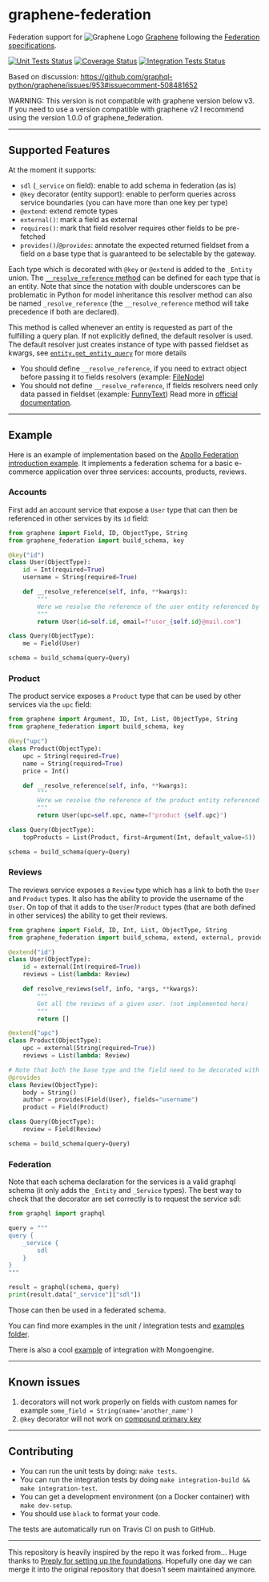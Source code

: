 # graphene-federation

Federation support for ![Graphene Logo](http://graphene-python.org/favicon.png) [Graphene](http://graphene-python.org) following the [Federation specifications](https://www.apollographql.com/docs/apollo-server/federation/federation-spec/).

[![Unit Tests Status][unit-tests-image]][unit-tests-url]
[![Coverage Status][coveralls-image]][coveralls-url]
[![Integration Tests Status][integration-tests-image]][integration-tests-url]

[unit-tests-image]: https://github.com/loft-orbital/graphene-federation/workflows/Unit%20Tests/badge.svg?branch=loft-master
[unit-tests-url]: https://github.com/loft-orbital/graphene-federation/actions?query=workflow%3A"Unit+Tests"
[coveralls-image]: https://coveralls.io/repos/github/loft-orbital/graphene-federation/badge.svg?branch=loft-master
[coveralls-url]: https://coveralls.io/github/loft-orbital/graphene-federation?branch=loft-master
[integration-tests-image]: https://github.com/loft-orbital/graphene-federation/workflows/Integration%20Tests/badge.svg?branch=loft-master
[integration-tests-url]: https://github.com/loft-orbital/graphene-federation/actions?query=workflow%3A"Integration+Tests"


Based on discussion: https://github.com/graphql-python/graphene/issues/953#issuecomment-508481652

WARNING: This version is not compatible with graphene version below v3. If you need to use a version compatible with graphene v2 I recommend using the version 1.0.0 of graphene_federation.

------------------------

## Supported Features

At the moment it supports:

* `sdl` (`_service` on field): enable to add schema in federation (as is)
* `@key` decorator (entity support): enable to perform queries across service boundaries (you can have more than one key per type)
* `@extend`: extend remote types
* `external()`: mark a field as external
* `requires()`: mark that field resolver requires other fields to be pre-fetched
* `provides()`/`@provides`: annotate the expected returned fieldset from a field on a base type that is guaranteed to be selectable by the gateway.

Each type which is decorated with `@key` or `@extend` is added to the `_Entity` union.
The [`__resolve_reference` method](https://www.apollographql.com/docs/federation/api/apollo-federation/#__resolvereference) can be defined for each type that is an entity.
Note that since the notation with double underscores can be problematic in Python for model inheritance this resolver method can also be named `_resolve_reference` (the `__resolve_reference` method will take precedence if both are declared).

This method is called whenever an entity is requested as part of the fulfilling a query plan.
If not explicitly defined, the default resolver is used.
The default resolver just creates instance of type with passed fieldset as kwargs, see [`entity.get_entity_query`](graphene_federation/entity.py) for more details
* You should define `__resolve_reference`, if you need to extract object before passing it to fields resolvers (example: [FileNode](integration_tests/service_b/src/schema.py))
* You should not define `__resolve_reference`, if fields resolvers need only data passed in fieldset (example: [FunnyText](integration_tests/service_a/src/schema.py))
Read more in [official documentation](https://www.apollographql.com/docs/apollo-server/api/apollo-federation/#__resolvereference).

------------------------

## Example

Here is an example of implementation based on the [Apollo Federation introduction example](https://www.apollographql.com/docs/federation/).
It implements a federation schema for a basic e-commerce application over three services: accounts, products, reviews.

### Accounts
First add an account service that expose a `User` type that can then be referenced in other services by its `id` field:

```python
from graphene import Field, ID, ObjectType, String
from graphene_federation import build_schema, key

@key("id")
class User(ObjectType):
    id = Int(required=True)
    username = String(required=True)

    def __resolve_reference(self, info, **kwargs):
        """
        Here we resolve the reference of the user entity referenced by its `id` field.
        """
        return User(id=self.id, email=f"user_{self.id}@mail.com")

class Query(ObjectType):
    me = Field(User)

schema = build_schema(query=Query)
```

### Product
The product service exposes a `Product` type that can be used by other services via the `upc` field:

```python
from graphene import Argument, ID, Int, List, ObjectType, String
from graphene_federation import build_schema, key

@key("upc")
class Product(ObjectType):
    upc = String(required=True)
    name = String(required=True)
    price = Int()

    def __resolve_reference(self, info, **kwargs):
        """
        Here we resolve the reference of the product entity referenced by its `upc` field.
        """
        return User(upc=self.upc, name=f"product {self.upc}")

class Query(ObjectType):
    topProducts = List(Product, first=Argument(Int, default_value=5))

schema = build_schema(query=Query)
```

### Reviews
The reviews service exposes a `Review` type which has a link to both the `User` and `Product` types.
It also has the ability to provide the username of the `User`.
On top of that it adds to the `User`/`Product` types (that are both defined in other services) the ability to get their reviews.

```python
from graphene import Field, ID, Int, List, ObjectType, String
from graphene_federation import build_schema, extend, external, provides

@extend("id")
class User(ObjectType):
    id = external(Int(required=True))
    reviews = List(lambda: Review)

    def resolve_reviews(self, info, *args, **kwargs):
        """
        Get all the reviews of a given user. (not implemented here)
        """
        return []

@extend("upc")
class Product(ObjectType):
    upc = external(String(required=True))
    reviews = List(lambda: Review)

# Note that both the base type and the field need to be decorated with `provides` (on the field itself you need to specify which fields get provided).
@provides
class Review(ObjectType):
    body = String()
    author = provides(Field(User), fields="username")
    product = Field(Product)

class Query(ObjectType):
    review = Field(Review)

schema = build_schema(query=Query)
```

### Federation

Note that each schema declaration for the services is a valid graphql schema (it only adds the `_Entity` and `_Service` types).
The best way to check that the decorator are set correctly is to request the service sdl:

```python
from graphql import graphql

query = """
query {
    _service {
        sdl
    }
}
"""

result = graphql(schema, query)
print(result.data["_service"]["sdl"])
```

Those can then be used in a federated schema.

You can find more examples in the unit / integration tests and [examples folder](examples/).

There is also a cool [example](https://github.com/preply/graphene-federation/issues/1) of integration with Mongoengine.

------------------------

## Known issues

1. decorators will not work properly on fields with custom names for example `some_field = String(name='another_name')`
1. `@key` decorator will not work on [compound primary key](https://www.apollographql.com/docs/federation/entities/#defining-a-compound-primary-key)

------------------------

## Contributing

* You can run the unit tests by doing: `make tests`.
* You can run the integration tests by doing `make integration-build && make integration-test`.
* You can get a development environment (on a Docker container) with `make dev-setup`.
* You should use `black` to format your code.

The tests are automatically run on Travis CI on push to GitHub.

---------------------------

This repository is heavily inspired by the repo it was forked from... Huge thanks to [Preply for setting up the foundations](https://medium.com/preply-engineering/apollo-federation-support-in-graphene-761a0512456d).
Hopefully one day we can merge it into the original repository that doesn't seem maintained anymore.
